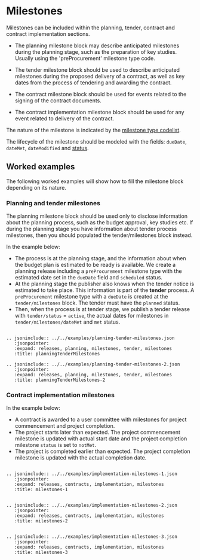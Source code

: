 # Milestones

Milestones can be included within the planning, tender, contract and contract implementation sections. 

* The planning milestone block may describe anticipated milestones during the planning stage, such as the preparation 
of key studies. Usually using the 'preProcurement' milestone type code.

* The tender milestone block should be used to describe anticipated milestones during the proposed delivery 
of a contract, as well as key dates from the process of tendering and awarding the contract.

* The contract milestone block should be used for events related to the signing of the contract documents.

* The contract implementation milestone block should be used for any event related to delivery of the contract.

The nature of the milestone is indicated by the [milestone type codelist](../../schema/codelists#milestone-type).

The lifecycle of the milestone should be modeled with the fields: `dueDate`, `dateMet`, `dateModified` and [status](../../schema/codelists/#milestone-status).

## Worked examples

The following worked examples will show how to fill the milestone block depending on its nature.

### Planning and tender milestones

The planning milestone block should be used only to disclose information about the planning process, such as the 
budget approval, key studies etc. If during the planning stage you have information about tender process milestones, then you
should populated the tender/milestones block instead.

In the example below:

* The process is at the planning stage, and the information about when the budget plan is estimated to be ready 
is available. We create a planning release including a `preProcurement` milestone type with the estimated date set 
in the `dueDate` field and `scheduled` status.
* At the planning stage the publisher also knows when the tender notice is estimated to take place. This information
is part of the **tender** process. A `preProcurement` milestone type with a `dueDate` is created at the `tender/milestones`
block. The tender must have the `planned` status.
* Then, when the process is at tender stage, we publish a tender release 
with `tender/status` = `active`, the actual dates for milestones in `tender/milestones/dateMet` and `met` status.


```eval_rst

.. jsoninclude:: ../../examples/planning-tender-milestones.json
   :jsonpointer: 
   :expand: releases, planning, milestones, tender, milestones
   :title: planningTenderMilestones

.. jsoninclude:: ../../examples/planning-tender-milestones-2.json
   :jsonpointer: 
   :expand: releases, planning, milestones, tender, milestones
   :title: planningTenderMilestones-2

```

### Contract implementation milestones

In the example below:

* A contract is awarded to a user committee with milestones for project commencement and project completion.
* The project starts later than expected. The project commencement milestone is updated with actual start date and the project completion milestone `status` is set to `notMet`.
* The project is completed earlier than expected. The project completion milestone is updated with the actual completion date.

```eval_rst

.. jsoninclude:: ../../examples/implementation-milestones-1.json
   :jsonpointer: 
   :expand: releases, contracts, implementation, milestones
   :title: milestones-1

```

```eval_rst

.. jsoninclude:: ../../examples/implementation-milestones-2.json
   :jsonpointer: 
   :expand: releases, contracts, implementation, milestones
   :title: milestones-2

```

```eval_rst

.. jsoninclude:: ../../examples/implementation-milestones-3.json
   :jsonpointer: 
   :expand: releases, contracts, implementation, milestones
   :title: milestones-3

```